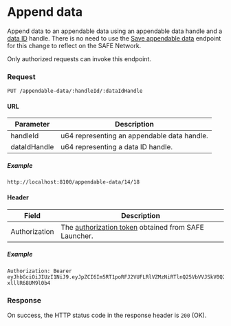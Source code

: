 # Append data

Append data to an appendable data using an appendable data handle and a [data ID](/low-level-api/data-id) handle. There is no need to use the [Save appendable data](save-appendable-data.md) endpoint for this change to reflect on the SAFE Network.

Only authorized requests can invoke this endpoint.

### Request

```
PUT /appendable-data/:handleId/:dataIdHandle
```

#### URL

| Parameter | Description |
| --- | --- |
| handleId | u64 representing an appendable data handle. |
| dataIdHandle | u64 representing a data ID handle. |

##### Example

```
http://localhost:8100/appendable-data/14/18
```

#### Header

| Field | Description |
| --- | --- |
| Authorization | The [authorization token](/auth) obtained from SAFE Launcher. |

##### Example

```
Authorization: Bearer eyJhbGciOiJIUzI1NiJ9.eyJpZCI6Im5RT1poRFJ2VUFLRlVZMzNiRTlnQ25VbVVJSkV0Q2lmYk4zYjE1dXZ2TlU9In0.OTKcHQ9VUKYzBXH_MqeWR4UcHFJV-xlllR68UM9l0b4
```

### Response

On success, the HTTP status code in the response header is `200` (OK).
